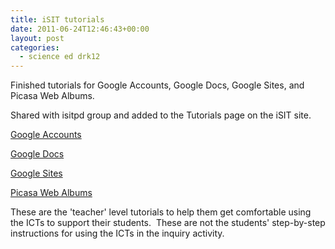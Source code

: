 ```yaml
---
title: iSIT tutorials
date: 2011-06-24T12:46:43+00:00
layout: post
categories:
  - science ed drk12
---
```

Finished tutorials for Google Accounts, Google Docs, Google Sites, and Picasa Web Albums.

Shared with isitpd group and added to the Tutorials page on the iSIT site.

[ Google Accounts ]( https://docs.google.com/document/d/1owkDwe4yBvtqS9eJgZeVxDLjdB2fovXHaT63LepmIfU/edit?hl=en_US&authkey=CLfnp_cJ )

[ Google Docs ]( https://docs.google.com/document/d/1V3DKgP8CynBfHNxn_3JeXIUXklQnfsmSnUvGS4J5CBU/edit?hl=en_US&authkey=CP_V3eAF )

[ Google Sites ]( https://docs.google.com/document/d/18XDBOOU8n_kavOoL-KzN95v6jkdvlk1-5uZGdzGaa3U/edit?hl=en_US&authkey=CMmplvML )

[ Picasa Web Albums ]( https://docs.google.com/document/d/1sF74Rb_PpFQ1Og4GMjBKgIGw4u05k0P5PFW82nQrcYc/edit?hl=en_US&authkey=CMCi7KQL )

These are the 'teacher' level tutorials to help them get comfortable using the ICTs to support their students.  These are not the students' step-by-step instructions for using the ICTs in the inquiry activity.

